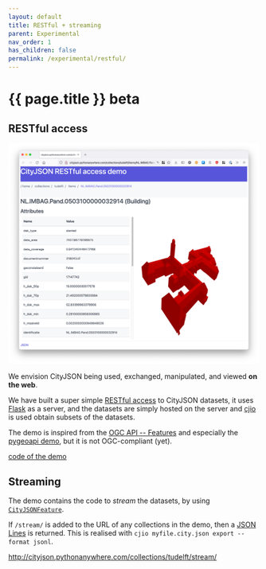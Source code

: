 ```yaml
---
layout: default
title: RESTful + streaming
parent: Experimental
nav_order: 1
has_children: false
permalink: /experimental/restful/
---
```


<h1>{{ page.title }} <span class="label label-yellow">beta</span></h1>


## RESTful access

[![](demo.png)](http://cityjson.pythonanywhere.com/collections/tudelft/items/NL.IMBAG.Pand.0503100000032914/)

We envision CityJSON being used, exchanged, manipulated, and viewed __on the web__.

We have built a super simple [RESTful access](https://en.wikipedia.org/wiki/Representational_state_transfer) to CityJSON datasets, it uses [Flask](https://palletsprojects.com/p/flask/) as a server, and the datasets are simply hosted on the server and [cjio](https://github.com/cityjson/cjio) is used obtain subsets of the datasets.

The demo is inspired from the [OGC API -- Features](https://github.com/opengeospatial/ogcapi-features) and especially the [pygeoapi demo](https://demo.pygeoapi.io/stable), but it is not OGC-compliant (yet).

<i class="fab fa-github"></i> <a href="https://github.com/cityjson/restful_demo">code of the demo</a>


## Streaming 

The demo contains the code to *stream* the datasets, by using [`CityJSONFeature`](https://www.cityjson.org/specs/1.1.0/#text-sequences-and-streaming-with-cityjsonfeature).

If `/stream/` is added to the URL of any collections in the demo, then a [JSON Lines](https://jsonlines.org/) is returned. 
This is realised with `cjio myfile.city.json export --format jsonl`.

<i class="fas fa-external-link-alt"></i> <a href="http://cityjson.pythonanywhere.com/collections/tudelft/stream/">http://cityjson.pythonanywhere.com/collections/tudelft/stream/</a>